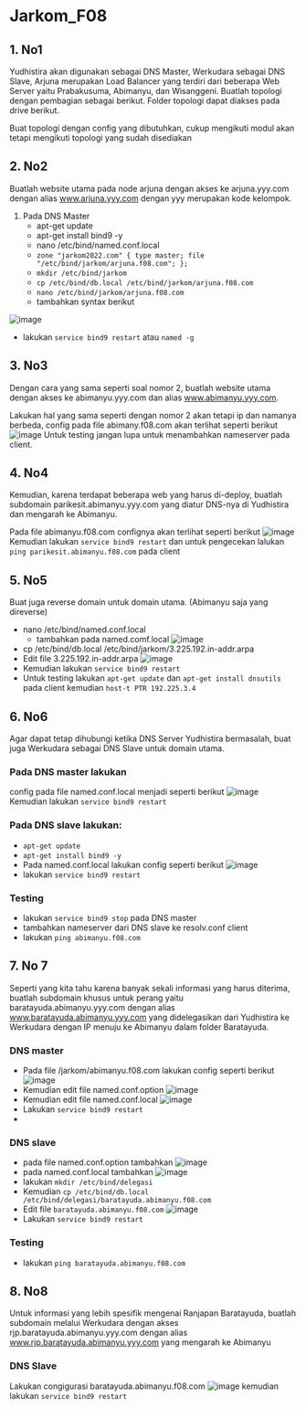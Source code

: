 # Jarkom_F08

## 1. No1 
Yudhistira akan digunakan sebagai DNS Master, Werkudara sebagai DNS Slave, Arjuna merupakan Load Balancer yang terdiri dari beberapa Web Server yaitu Prabakusuma, Abimanyu, dan Wisanggeni. Buatlah topologi dengan pembagian sebagai berikut. Folder topologi dapat diakses pada drive berikut.

Buat topologi dengan config yang dibutuhkan, cukup mengikuti modul akan tetapi mengikuti topologi yang sudah disediakan

## 2. No2
Buatlah website utama pada node arjuna dengan akses ke arjuna.yyy.com dengan alias www.arjuna.yyy.com dengan yyy merupakan kode kelompok.
1. Pada DNS Master
   -  apt-get update
   -  apt-get install bind9 -y
   -  nano /etc/bind/named.conf.local
   -  `zone "jarkom2022.com" {
	    type master;
	    file "/etc/bind/jarkom/arjuna.f08.com";
      };`
   - `mkdir /etc/bind/jarkom`
   - `cp /etc/bind/db.local /etc/bind/jarkom/arjuna.f08.com`
   - `nano /etc/bind/jarkom/arjuna.f08.com`
   - tambahkan syntax berikut

![image](https://github.com/MyNameIsSyukra/Jarkom_F08/assets/90988646/414dd266-8e6d-4886-8158-b6d24230cb50)
   - lakukan `service bind9 restart` atau `named -g`

## 3. No3
Dengan cara yang sama seperti soal nomor 2, buatlah website utama dengan akses ke abimanyu.yyy.com dan alias www.abimanyu.yyy.com.

Lakukan hal yang sama seperti dengan nomor 2 akan tetapi ip dan namanya berbeda, config pada file abimany.f08.com akan terlihat seperti berikut
![image](https://github.com/MyNameIsSyukra/Jarkom_F08/assets/90988646/96387770-0461-4597-88eb-253346968091)
Untuk testing jangan lupa untuk menambahkan nameserver pada client.

## 4. No4
Kemudian, karena terdapat beberapa web yang harus di-deploy, buatlah subdomain parikesit.abimanyu.yyy.com yang diatur DNS-nya di Yudhistira dan mengarah ke Abimanyu.

Pada file abimanyu.f08.com confignya akan terlihat seperti berikut
![image](https://github.com/MyNameIsSyukra/Jarkom_F08/assets/90988646/cdfe9dc1-1b23-416d-a889-2eed36a909b9)
Kemudian lakukan `service bind9 restart` dan untuk pengecekan lalukan `ping parikesit.abimanyu.f08.com` pada client

## 5. No5
Buat juga reverse domain untuk domain utama. (Abimanyu saja yang direverse)
  - nano /etc/bind/named.conf.local
    - tambahkan pada named.comf.local
![image](https://github.com/MyNameIsSyukra/Jarkom_F08/assets/90988646/6a1d5206-1c09-441c-a4d5-33d04d3ebee4)
  - cp /etc/bind/db.local /etc/bind/jarkom/3.225.192.in-addr.arpa
  - Edit file 3.225.192.in-addr.arpa
![image](https://github.com/MyNameIsSyukra/Jarkom_F08/assets/90988646/cd21f97e-5446-4efb-abfa-9cd52a984d6b)
  - Kemudian lakukan `service bind9 restart`
  - Untuk testing lakukan `apt-get update` dan `apt-get install dnsutils` pada client kemudian `host-t PTR 192.225.3.4`

## 6. No6
Agar dapat tetap dihubungi ketika DNS Server Yudhistira bermasalah, buat juga Werkudara sebagai DNS Slave untuk domain utama.

### Pada DNS master lakukan 
config pada file named.conf.local menjadi seperti berikut
![image](https://github.com/MyNameIsSyukra/Jarkom_F08/assets/90988646/47719c46-cf5f-4b68-94a4-ff47368f74f1)
Kemudian lakukan `service bind9 restart`

### Pada DNS slave lakukan:
  - `apt-get update`
  - `apt-get install bind9 -y`
  - Pada named.conf.local lakukan config seperti berikut
![image](https://github.com/MyNameIsSyukra/Jarkom_F08/assets/90988646/0d1f2ba8-8db9-4974-a230-cd90cfa92b9d)
  - lakukan `service bind9 restart`

### Testing
  - lakukan `service bind9 stop` pada DNS master
  - tambahkan nameserver dari DNS slave ke resolv.conf client
  - lakukan `ping abimanyu.f08.com`

## 7. No 7
Seperti yang kita tahu karena banyak sekali informasi yang harus diterima, buatlah subdomain khusus untuk perang yaitu baratayuda.abimanyu.yyy.com dengan alias www.baratayuda.abimanyu.yyy.com yang didelegasikan dari Yudhistira ke Werkudara dengan IP menuju ke Abimanyu dalam folder Baratayuda.

### DNS master
  - Pada file /jarkom/abimanyu.f08.com lakukan config seperti berikut
![image](https://github.com/MyNameIsSyukra/Jarkom_F08/assets/90988646/7edb3347-256c-4e65-9ce5-6c8ca713f984)
  - Kemudian edit file named.conf.option
![image](https://github.com/MyNameIsSyukra/Jarkom_F08/assets/90988646/414f4435-f24b-4ee3-8594-81aad136b228)
  - Kemudian edit file named.conf.local
![image](https://github.com/MyNameIsSyukra/Jarkom_F08/assets/90988646/1df01cf3-2ceb-41ab-a648-29c0a4a918e4)
  - Lakukan `service bind9 restart`
  - 
### DNS slave
  - pada file named.conf.option tambahkan
![image](https://github.com/MyNameIsSyukra/Jarkom_F08/assets/90988646/943a0d2a-567c-4ad4-b2a2-9a22ee15911e)
  - pada named.conf.local tambahkan 
![image](https://github.com/MyNameIsSyukra/Jarkom_F08/assets/90988646/c4ca7e42-6217-48bd-9372-999245f363f2)
  - lakukan `mkdir /etc/bind/delegasi`
  - Kemudian `cp /etc/bind/db.local /etc/bind/delegasi/baratayuda.abimanyu.f08.com`
  - Edit file `baratayuda.abimanyu.f08.com`
![image](https://github.com/MyNameIsSyukra/Jarkom_F08/assets/90988646/a02a0833-5f85-47b4-a1d5-f5fc83f6597a)
  - Lakukan `service bind9 restart`

### Testing 
  - lakukan `ping baratayuda.abimanyu.f08.com`

## 8. No8
Untuk informasi yang lebih spesifik mengenai Ranjapan Baratayuda, buatlah subdomain melalui Werkudara dengan akses rjp.baratayuda.abimanyu.yyy.com dengan alias www.rjp.baratayuda.abimanyu.yyy.com yang mengarah ke Abimanyu

### DNS Slave
Lakukan congigurasi baratayuda.abimanyu.f08.com
![image](https://github.com/MyNameIsSyukra/Jarkom_F08/assets/90988646/b0a2391a-cd1d-4d0b-8a2a-4694c8d4dc26)
kemudian lakukan `service bind9 restart`















